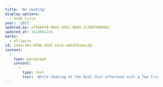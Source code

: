 ```yaml
---
title: 'On skating'
display_options:
  - hide_title
year: '2017'
updated_by: ef566878-06e2-4591-9b05-2130076004d2
updated_at: 1615081231
marks:
  - ellipsis
id: 25d2c763-df06-450f-bfcb-5dbd761dec5b
content:
  -
    type: paragraph
    content:
      -
        type: text
        text: 'While skating at the Oval this afternoon with a few friends, I felt compelled to offer an explanation for why I was alternating smooth skating with bouts of stumbling: “Sometimes I space out for a moment and I’m no longer in the zone! But I just take a moment to centre myself and it''s all right.” My friend thought this remark expressed a truth about my essence. No doubt he was right, but I also think my skates were not laced tightly enough.'
---
```

